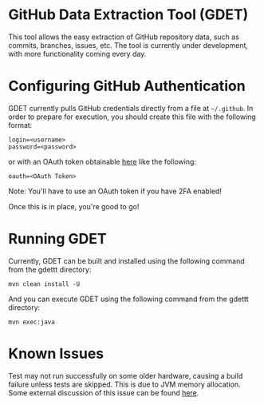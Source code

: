 # GitHub Data Extraction Tool (GDET)

This tool allows the easy extraction of GitHub repository data, such as commits, branches, issues, etc.  The tool is currently under development, with more functionality coming every day.

# Configuring GitHub Authentication

GDET currently pulls GitHub credentials directly from a file at `~/.github`.  In order to prepare for execution, you should create this file with the following format:

```
login=<username>
password=<password>
```

or with an OAuth token obtainable [here](https://help.github.com/articles/creating-a-personal-access-token-for-the-command-line/) like the following:

```
oauth=<OAuth Token>
```

Note: You'll have to use an OAuth token if you have 2FA enabled!

Once this is in place, you're good to go!

# Running GDET

Currently, GDET can be built and installed using the following command from the gdettt directory:

`mvn clean install -U`

And you can execute GDET using the following command from the gdettt directory:

`mvn exec:java`

# Known Issues

Test may not run successfully on some older hardware, causing a build failure unless tests are skipped. This is due to JVM memory allocation. Some external discussion of this issue can be found [here](https://stackoverflow.com/a/33757854).
